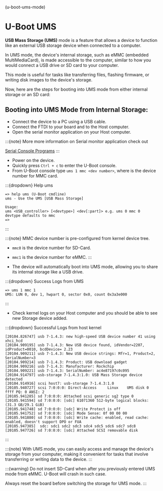 (u-boot-ums-mode)

# U-Boot UMS

**USB Mass Storage (UMS)** mode is a feature that allows a device to function like
an external USB storage device when connected to a computer.

In UMS mode, the device's internal storage, such as eMMC (embedded MultiMediaCard),
is made accessible to the computer, similar to how you would connect a
USB drive or SD card to your computer.

This mode is useful for tasks like transferring files, flashing firmware,
or writing disk images to the device's storage.

Now, here are the steps for booting into UMS mode from either internal storage
or an SD card:

## Booting into UMS Mode from Internal Storage:

- Connect the device to a PC using a USB cable.
- Connect the FTDI to your board and to the Host computer.
- Open the serial monitor application on your Host computer.

:::{note}
More more information on Serial monitor application check out

[Serial Console Programs](#minicom-guide)
:::

- Power on the device.
- Quickly press `Ctrl + c` to enter the U-Boot console.
- From U-Boot console type `ums 1 mmc <dev number>`, where <dev number> is the device number for MMC card.

:::{dropdown} Help ums

```text
=> help ums (U-Boot cmdline)
ums - Use the UMS [USB Mass Storage]

Usage:
ums <USB_controller> [<devtype>] <dev[:part]> e.g. ums 0 mmc 0
devtype defaults to mmc
=>
```

:::

:::{note}
MMC device number is pre-configured from kernel device tree.

- `mmc0` is the device number for SD-Card.
- `mmc1` is the device number for eMMC.
  :::

- The device will automatically boot into UMS mode, allowing you to share its internal storage like a USB drive.

:::{dropdown} Success Logs from UMS

```text
=> ums 1 mmc 1
UMS: LUN 0, dev 1, hwpart 0, sector 0x0, count 0x3a3e000
```

:::

- Check kernel logs on your Host computer and you should be able to see new Storage device added.

:::{dropdown} Successful Logs from host kernel

```text
[20104.826747] usb 7-1.4.3: new high-speed USB device number 41 using xhci_hcd
[20104.909195] usb 7-1.4.3: New USB device found, idVendor=2207, idProduct=0010, bcdDevice= 2.23
[20104.909211] usb 7-1.4.3: New USB device strings: Mfr=1, Product=2, SerialNumber=3
[20104.909214] usb 7-1.4.3: Product: USB download gadget
[20104.909216] usb 7-1.4.3: Manufacturer: Rockchip
[20104.909221] usb 7-1.4.3: SerialNumber: ac4e87197c0c095
[20104.914797] usb-storage 7-1.4.3:1.0: USB Mass Storage device detected
[20104.914916] scsi host7: usb-storage 7-1.4.3:1.0
[20105.940727] scsi 7:0:0:0: Direct-Access     Linux    UMS disk 0       ffff PQ: 0 ANSI: 2
[20105.941285] sd 7:0:0:0: Attached scsi generic sg2 type 0
[20105.941594] sd 7:0:0:0: [sdc] 61071360 512-byte logical blocks: (31.3 GB/29.1 GiB)
[20105.941748] sd 7:0:0:0: [sdc] Write Protect is off
[20105.941752] sd 7:0:0:0: [sdc] Mode Sense: 0f 00 00 00
[20105.941880] sd 7:0:0:0: [sdc] Write cache: enabled, read cache: enabled, doesn't support DPO or FUA
[20105.947385]  sdc: sdc1 sdc2 sdc3 sdc4 sdc5 sdc6 sdc7 sdc8
[20105.947726] sd 7:0:0:0: [sdc] Attached SCSI removable disk
```

:::

:::{note}
With UMS mode, you can easily access and manage the device's storage from your
computer, making it convenient for tasks that involve transferring or writing data to the device.
:::

:::{warning}
Do not insert SD-Card when after you previously entered UMS mode from eMMC. U-Boot will crash in such case.

Always reset the board before switching the storage for UMS mode.
:::
